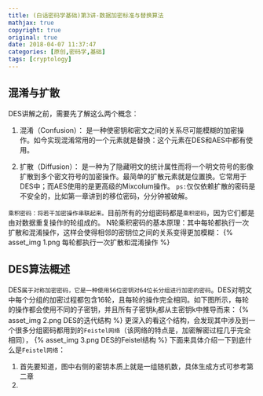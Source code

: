 ```yaml
---
title: (白话密码学基础)第3讲-数据加密标准与替换算法
mathjax: true
copyright: true
original: true
date: 2018-04-07 11:37:47
categories: [原创,密码学,基础]
tags: [cryptology]
---
```

## 混淆与扩散
DES讲解之前，需要先了解这么两个概念：
1. 混淆（Confusion）：
是一种使密钥和密文之间的关系尽可能模糊的加密操作。如今实现混淆常用的一个元素就是替换：这个元素在DES和AES中都有使用。
<!-- more --> 
2. 扩散（Diffusion）：
是一种为了隐藏明文的统计属性而将一个明文符号的影像扩散到多个密文符号的加密操作。最简单的扩散元素就是位置换。它常用于DES中；而AES使用的是更高级的Mixcolum操作。
`ps:`仅仅依赖扩散的密码是不安全的，比如第一章讲到的移位密码，分分钟被破解。

`乘积密码：将若干加密操作串联起来。`目前所有的分组密码都是`乘积密码`，因为它们都是由对数据重复操作的轮组成的。
N轮乘积密码的基本原理：其中每轮都执行一次扩散和混淆操作，这样会使得相邻的密钥位之间的关系变得更加模糊：
{% asset_img 1.png  每轮都执行一次扩散和混淆操作 %}

## DES算法概述
DES`属于对称加密密码，它是一种使用56位密钥对64位长分组进行加密的密码`。DES对明文中每个分组的加密过程都包含16轮，且每轮的操作完全相同。如下图所示，每轮的操作都会使用不同的子密钥，并且所有子密钥$k_i$都从主密钥k中推导而来：
{% asset_img 2.png  DES的迭代结构 %}
更深入的看这个结构，会发现其中涉及到一个很多分组密码都用到的`Feistel网络`（该网络的特点是，加密解密过程几乎完全相同），
{% asset_img 3.png  DES的Feistel结构 %}
下面来具体介绍一下到底什么是`Feistel网络`：
1. 首先要知道，图中右侧的密钥本质上就是一组随机数，具体生成方式可参考第二章
2. 

